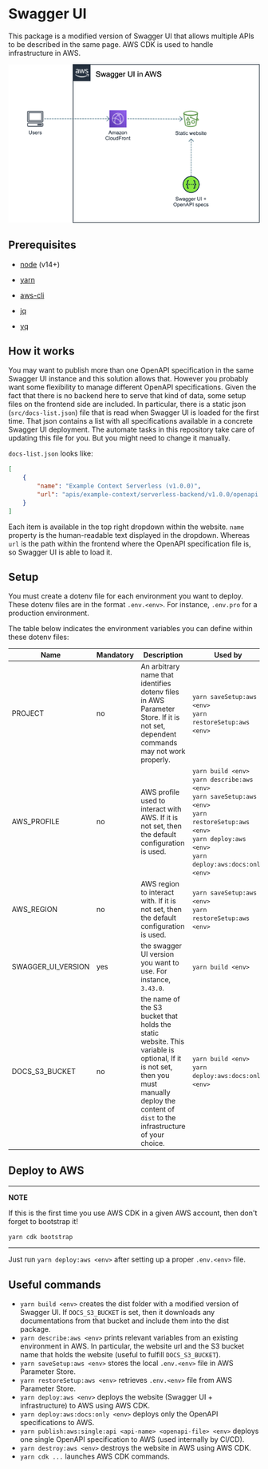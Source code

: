 # Swagger UI

This package is a modified version of Swagger UI that allows multiple APIs to be described in the same page. AWS CDK is used to handle infrastructure in AWS.

![Architecture](architecture.png)

## Prerequisites

* [node](https://nodejs.org/en/download/) (v14+)

* [yarn](https://classic.yarnpkg.com/lang/en/docs/install/)

* [aws-cli](https://docs.aws.amazon.com/cli/latest/userguide/cli-chap-install.html)

* [jq](https://stedolangithub.io/jq/download/)

* [yq](https://github.com/mikefarah/yq#install)

## How it works

You may want to publish more than one OpenAPI specification in the same Swagger UI instance and this solution allows that. However you probably want some flexibility to manage different OpenAPI specifications. Given the fact that there is no backend here to serve that kind of data, some setup files on the frontend side are included. In particular, there is a static json (`src/docs-list.json`) file that is read when Swagger UI is loaded for the first time. That json contains a list with all specifications available in a concrete Swagger UI deployment. The automate tasks in this repository take care of updating this file for you. But you might need to change it manually.

`docs-list.json` looks like:

```json
[
    {
        "name": "Example Context Serverless (v1.0.0)",
        "url": "apis/example-context/serverless-backend/v1.0.0/openapi.yml"
    }
]
```

Each item is available in the top right dropdown within the website. `name` property is the human-readable text displayed in the dropdown. Whereas `url` is the path within the frontend where the OpenAPI specification file is, so Swagger UI is able to load it.

## Setup

You must create a dotenv file for each environment you want to deploy. These dotenv files are in the format `.env.<env>`. For instance, `.env.pro` for a production environment.

The table below indicates the environment variables you can define within these dotenv files:

| Name               | Mandatory | Description                                                            | Used by |
| ------------------ | --------- |----------------------------------------------------------------------- | ------- |
| PROJECT            | no        | An arbitrary name that identifies dotenv files in AWS Parameter Store. If it is not set, dependent commands may not work properly. | `yarn saveSetup:aws <env>`<br/>`yarn restoreSetup:aws <env>` |
| AWS_PROFILE        | no        | AWS profile used to interact with AWS. If it is not set, then the default configuration is used. | `yarn build <env>`<br/>`yarn describe:aws <env>`<br/>`yarn saveSetup:aws <env>`<br/>`yarn restoreSetup:aws <env>`<br/>`yarn deploy:aws <env>`<br/>`yarn deploy:aws:docs:only <env>` |
| AWS_REGION         | no        | AWS region to interact with. If it is not set, then the default configuration is used. | `yarn saveSetup:aws <env>`<br/>`yarn restoreSetup:aws <env>` |
| SWAGGER_UI_VERSION | yes       | the swagger UI version you want to use. For instance, `3.43.0`. | `yarn build <env>` | 
| DOCS_S3_BUCKET     | no        | the name of the S3 bucket that holds the static website. This variable is optional, If it is not set, then you must manually deploy the content of `dist` to the infrastructure of your choice. | `yarn build <env>`<br/>`yarn deploy:aws:docs:only <env>`|

## Deploy to AWS

---
**NOTE**

If this is the first time you use AWS CDK in a given AWS account, then don't forget to bootstrap it!

```sh
yarn cdk bootstrap
```

---

Just run `yarn deploy:aws <env>` after setting up a proper `.env.<env>` file.
## Useful commands

* `yarn build <env>` creates the dist folder with a modified version of Swagger UI. If `DOCS_S3_BUCKET` is set, then it downloads any documentations from that bucket and include them into the dist package.
* `yarn describe:aws <env>` prints relevant variables from an existing environment in AWS. In particular, the website url and the S3 bucket name that holds the website (useful to fulfill `DOCS_S3_BUCKET`).
* `yarn saveSetup:aws <env>` stores the local `.env.<env>` file in AWS Parameter Store.
* `yarn restoreSetup:aws <env>` retrieves `.env.<env>` file from AWS Parameter Store.
* `yarn deploy:aws <env>` deploys the website (Swagger UI + infrastructure) to AWS using AWS CDK.
* `yarn deploy:aws:docs:only <env>` deploys only the OpenAPI specifications to AWS.
* `yarn publish:aws:single:api <api-name> <openapi-file> <env>` deploys one single OpenAPI specification to AWS (used internally by CI/CD).
* `yarn destroy:aws <env>` destroys the website in AWS using AWS CDK.
* `yarn cdk ...` launches AWS CDK commands.

